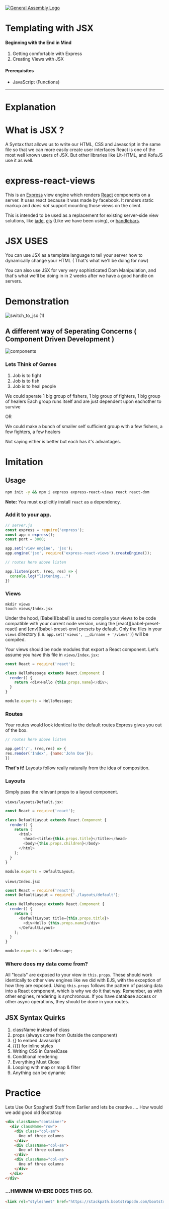 [![General Assembly Logo](/ga_cog.png)](https://generalassemb.ly)

# Templating with JSX

#### Beginning with the End in Mind

1. Getting comfortable with Express
1. Creating Views with JSX

#### Prerequisites

- JavaScript (Functions)

---
# Explanation
# What is JSX ?
 A Syntax that allows us to write our HTML, CSS and Javascript in the same file so that we can more easily create user interfaces
React is one of the most well known users of JSX. But other libraries like Lit-HTML, and KofuJS use it as well.

# express-react-views

This is an [Express](https://expressjs.com) view engine which renders [React](https://reactjs.org/) components on a server. It uses react because it was made by facebook. It renders static markup and *does not* support mounting those views on the client.

This is intended to be used as a replacement for existing server-side view solutions, like [jade](http://jade-lang.com/), [ejs](https://ejs.co/)  (Like we have been using), or [handlebars](https://handlebarsjs.com/).

# JSX USES
You can use JSX as a template language to tell your server how to dynamically change your HTML ( That's what we'll be doing for now)

You can also use JSX for very very sophisticated Dom Manipulation, and that's what we'll be doing in in 2 weeks after we have a good handle on servers.


# Demonstration
![switch_to_jsx (1)](https://media.git.generalassemb.ly/user/15881/files/4cb02600-92e5-11ea-95c3-4a5765bb3bb9)

## A different way of Seperating Concerns ( Component Driven Development )
![components](https://media.git.generalassemb.ly/user/15881/files/c8fa3780-92ec-11ea-8b7c-8bf723456c19)

### Lets Think of Games
1. Job is to fight
1. Job is to fish
1. Job is to heal people

We could sperate 1 big group of fishers, 1 big group of fighters, 1 big group of healers
Each group runs itself and are just dependent upon eachother to survive


OR

We could make a bunch of smaller self sufficient group with a few fishers, a few fighters, a few healers

Not saying either is better but each has it's advantages.

# Imitation
## Usage

```sh
npm init -y && npm i express express-react-views react react-dom
```

**Note:** You must explicitly install `react` as a dependency.

### Add it to your app.

```js
// server.js
const express = require('express');
const app = express();
const port = 3000;

app.set('view engine', 'jsx');
app.engine('jsx', require('express-react-views').createEngine());

// routes here above listen

app.listen(port, (req, res) => {
  console.log("listening...")
})

```


### Views

```
mkdir views
touch views/Index.jsx
```

Under the hood, [Babel][babel] is used to compile your views to be code compatible with your current node version, using the [react][babel-preset-react] and [env][babel-preset-env] presets by default. Only the files in your `views` directory (i.e. `app.set('views', __dirname + '/views')`) will be compiled.

Your views should be node modules that export a React component. Let's assume you have this file in `views/Index.jsx`:

```js
const React = require('react');

class HelloMessage extends React.Component {
  render() {
    return <div>Hello {this.props.name}</div>;
  }
}

module.exports = HelloMessage;
```

### Routes

Your routes would look identical to the default routes Express gives you out of the box.


```js
// routes here above listen

app.get('/', (req,res) => {
res.render('Index', {name:'John Doe'});
})
```

**That's it!** Layouts follow really naturally from the idea of composition.

### Layouts

Simply pass the relevant props to a layout component.

`views/layouts/Default.jsx`:
```js
const React = require('react');

class DefaultLayout extends React.Component {
  render() {
    return (
      <html>
        <head><title>{this.props.title}</title></head>
        <body>{this.props.children}</body>
      </html>
    );
  }
}

module.exports = DefaultLayout;
```

`views/Index.jsx`:
```js
const React = require('react');
const DefaultLayout = require('./layouts/default');

class HelloMessage extends React.Component {
  render() {
    return (
      <DefaultLayout title={this.props.title}>
        <div>Hello {this.props.name}</div>
      </DefaultLayout>
    );
  }
}

module.exports = HelloMessage;
```

### Where does my data come from?

All "locals" are exposed to your view in `this.props`. These should work identically to other view engines like we did with EJS, with the exception of how they are exposed. Using `this.props` follows the pattern of passing data into a React component, which is why we do it that way. Remember, as with other engines, rendering is synchronous. If you have database access or other async operations, they should be done in your routes.


## JSX Syntax Quirks
1. className instead of class
1. props (always come from Outside the component)
1. {} to embed Javascript
1. {{}} for inline styles
1. Writing CSS in CamelCase
1. Conditional rendering
1. Everything Must Close
1. Looping with map or map & filter
1. Anything can be dynamic

# Practice

Lets Use Our Spaghetti Stuff from Earlier and lets be creative .... How would we add good old Bootstrap


```html
<div className="container">
  <div className="row">
    <div class="col-sm">
      One of three columns
    </div>
    <div className="col-sm">
      One of three columns
    </div>
    <div className="col-sm">
      One of three columns
    </div>
  </div>
</div>
```
### ...HMMMM WHERE DOES THIS GO.
```html
<link rel="stylesheet" href="https://stackpath.bootstrapcdn.com/bootstrap/4.4.1/css/bootstrap.min.css" integrity="sha384-Vkoo8x4CGsO3+Hhxv8T/Q5PaXtkKtu6ug5TOeNV6gBiFeWPGFN9MuhOf23Q9Ifjh" crossorigin="anonymous" />
```
